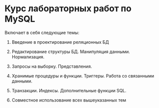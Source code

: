 # Курс лабораторных работ по MySQL

Включает в себя следующие темы:

1) Введение в проектирование реляционных БД

2) Редактирование структуры БД. Манипуляция данными. Нормализация.

3) Запросы на выборку. Представления.

4) Хранимые процедуры и функции. Триггеры. Работа со связанными данными.

5) Транзакции. Индексы. Дополнительные функции SQL.

6) Совместное использование всех вышеуказанных тем
